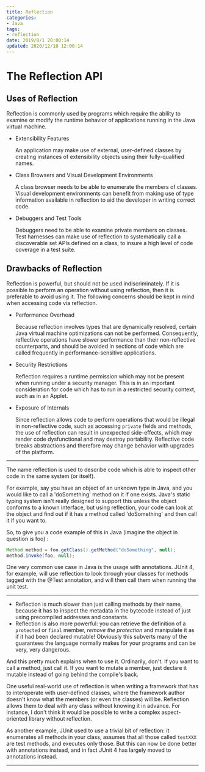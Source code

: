 ```yaml
---
title: Reflection
categories:
- Java
tags:
- reflection
date: 2019/8/1 20:00:14
updated: 2020/12/10 12:00:14
---
```


# The Reflection API

## Uses of Reflection

Reflection is commonly used by programs which require the ability to examine or modify the runtime behavior of applications running in the Java virtual machine.

- Extensibility Features

    An application may make use of external, user-defined classes by creating instances of extensibility objects using their fully-qualified names.

- Class Browsers and Visual Development Environments

    A class browser needs to be able to enumerate the members of classes. Visual development environments can benefit from making use of type information available in reflection to aid the developer in writing correct code.

- Debuggers and Test Tools

    Debuggers need to be able to examine private members on classes. Test harnesses can make use of reflection to systematically call a discoverable set APIs defined on a class, to insure a high level of code coverage in a test suite.

## Drawbacks of Reflection

Reflection is powerful, but should not be used indiscriminately. If it is possible to perform an operation without using reflection, then it is preferable to avoid using it. The following concerns should be kept in mind when accessing code via reflection.

- Performance Overhead

    Because reflection involves types that are dynamically resolved, certain Java virtual machine optimizations can not be performed. Consequently, reflective operations have slower performance than their non-reflective counterparts, and should be avoided in sections of code which are called frequently in performance-sensitive applications.

- Security Restrictions

    Reflection requires a runtime permission which may not be present when running under a security manager. This is in an important consideration for code which has to run in a restricted security context, such as in an Applet.

- Exposure of Internals

    Since reflection allows code to perform operations that would be illegal in non-reflective code, such as accessing `private` fields and methods, the use of reflection can result in unexpected side-effects, which may render code dysfunctional and may destroy portability. Reflective code breaks abstractions and therefore may change behavior with upgrades of the platform.

---

The name reflection is used to describe code which is able to inspect other code in the same system (or itself).

For example, say you have an object of an unknown type in Java, and you would like to call a 'doSomething' method on it if one exists. Java's static typing system isn't really designed to support this unless the object conforms to a known interface, but using reflection, your code can look at the object and find out if it has a method called 'doSomething' and then call it if you want to.

So, to give you a code example of this in Java (imagine the object in question is foo) :

```java
Method method = foo.getClass().getMethod("doSomething", null);
method.invoke(foo, null);
```

One very common use case in Java is the usage with annotations. JUnit 4, for example, will use reflection to look through your classes for methods tagged with the @Test annotation, and will then call them when running the unit test.

---

- Reflection is much slower than just calling methods by their name, because it has to inspect the metadata in the bytecode instead of just using precompiled addresses and constants.
- Reflection is also more powerful: you can retrieve the definition of a `protected` or `final` member, *remove the protection* and manipulate it as if it had been declared mutable! Obviously this subverts many of the guarantees the language normally makes for your programs and can be very, very dangerous.

And this pretty much explains when to use it. Ordinarily, don't. If you want to call a method, just call it. If you want to mutate a member, just declare it mutable instead of going behind the compile's back.

One useful real-world use of reflection is when writing a framework that has to interoperate with user-defined classes, where the framework author doesn't know what the members (or even the classes) will be. Reflection allows them to deal with any class without knowing it in advance. For instance, I don't think it would be possible to write a complex aspect-oriented library without reflection.

As another example, JUnit used to use a trivial bit of reflection: it enumerates all methods in your class, assumes that all those called `testXXX` are test methods, and executes only those. But this can now be done better with annotations instead, and in fact JUnit 4 has largely moved to annotations instead.

---

